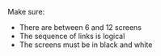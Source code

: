 Make sure: 

- There are between 6 and 12 screens
- The sequence of links is logical
- The screens must be in black and white